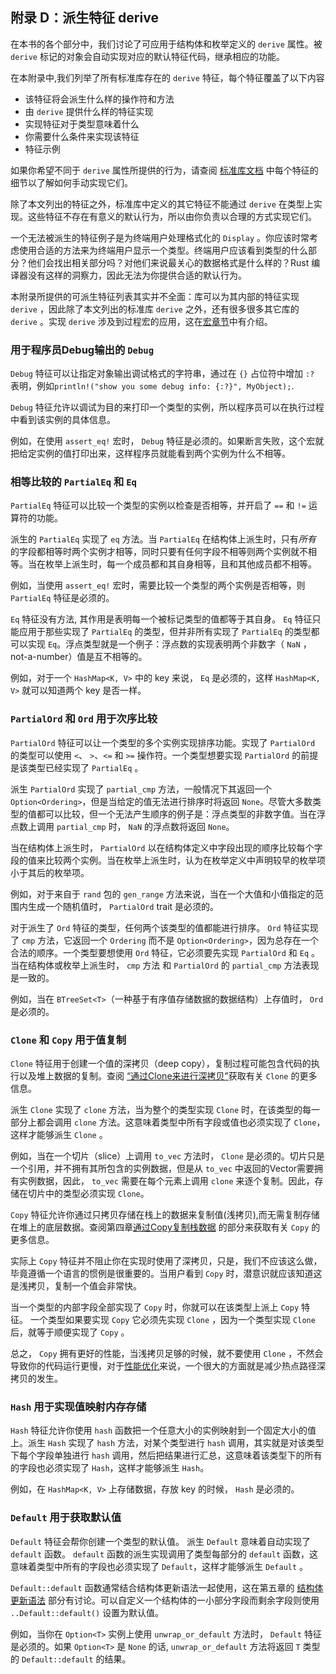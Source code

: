## 附录 D：派生特征 derive

在本书的各个部分中，我们讨论了可应用于结构体和枚举定义的 `derive` 属性。被 `derive` 标记的对象会自动实现对应的默认特征代码，继承相应的功能。

在本附录中,我们列举了所有标准库存在的 `derive` 特征，每个特征覆盖了以下内容

* 该特征将会派生什么样的操作符和方法
* 由 `derive` 提供什么样的特征实现
* 实现特征对于类型意味着什么
* 你需要什么条件来实现该特征
* 特征示例

如果你希望不同于 `derive` 属性所提供的行为，请查阅 [标准库文档](https://doc.rust-lang.org/std/index.html) 中每个特征的细节以了解如何手动实现它们。

除了本文列出的特征之外，标准库中定义的其它特征不能通过 `derive` 在类型上实现。这些特征不存在有意义的默认行为，所以由你负责以合理的方式实现它们。

一个无法被派生的特征例子是为终端用户处理格式化的 `Display` 。你应该时常考虑使用合适的方法来为终端用户显示一个类型。终端用户应该看到类型的什么部分？他们会找出相关部分吗？对他们来说最关心的数据格式是什么样的？Rust 编译器没有这样的洞察力，因此无法为你提供合适的默认行为。

本附录所提供的可派生特征列表其实并不全面：库可以为其内部的特征实现 `derive` ，因此除了本文列出的标准库 `derive` 之外，还有很多很多其它库的 `derive` 。实现 `derive` 涉及到过程宏的应用，这在[宏章节](../advance/macro.md)中有介绍。

### 用于程序员Debug输出的 `Debug`

`Debug` 特征可以让指定对象输出调试格式的字符串，通过在 `{}` 占位符中增加 `:?` 表明，例如`println!("show you some debug info: {:?}", MyObject);`.

`Debug` 特征允许以调试为目的来打印一个类型的实例，所以程序员可以在执行过程中看到该实例的具体信息。

例如，在使用 `assert_eq!` 宏时， `Debug` 特征是必须的。如果断言失败，这个宏就把给定实例的值打印出来，这样程序员就能看到两个实例为什么不相等。

### 相等比较的 `PartialEq` 和 `Eq`

`PartialEq` 特征可以比较一个类型的实例以检查是否相等，并开启了 `==` 和 `!=` 运算符的功能。

派生的 `PartialEq` 实现了 `eq` 方法。当 `PartialEq` 在结构体上派生时，只有*所有* 的字段都相等时两个实例才相等，同时只要有任何字段不相等则两个实例就不相等。当在枚举上派生时，每一个成员都和其自身相等，且和其他成员都不相等。

例如，当使用 `assert_eq!` 宏时，需要比较一个类型的两个实例是否相等，则 `PartialEq` 特征是必须的。

`Eq` 特征没有方法, 其作用是表明每一个被标记类型的值都等于其自身。 `Eq` 特征只能应用于那些实现了 `PartialEq` 的类型，但并非所有实现了 `PartialEq` 的类型都可以实现 `Eq`。浮点类型就是一个例子：浮点数的实现表明两个非数字（ `NaN` ，not-a-number）值是互不相等的。

例如，对于一个 `HashMap<K, V>` 中的 key 来说， `Eq` 是必须的，这样 `HashMap<K, V>` 就可以知道两个 key 是否一样。

### `PartialOrd` 和 `Ord` 用于次序比较

`PartialOrd` 特征可以让一个类型的多个实例实现排序功能。实现了 `PartialOrd` 的类型可以使用 `<`、 `>`、`<=` 和 `>=` 操作符。一个类型想要实现 `PartialOrd` 的前提是该类型已经实现了 `PartialEq` 。

派生 `PartialOrd` 实现了 `partial_cmp` 方法，一般情况下其返回一个 `Option<Ordering>`，但是当给定的值无法进行排序时将返回 `None`。尽管大多数类型的值都可以比较，但一个无法产生顺序的例子是：浮点类型的非数字值。当在浮点数上调用 `partial_cmp` 时， `NaN` 的浮点数将返回 `None`。

当在结构体上派生时， `PartialOrd` 以在结构体定义中字段出现的顺序比较每个字段的值来比较两个实例。当在枚举上派生时，认为在枚举定义中声明较早的枚举项小于其后的枚举项。

例如，对于来自于 `rand` 包的 `gen_range` 方法来说，当在一个大值和小值指定的范围内生成一个随机值时， `PartialOrd` trait 是必须的。

对于派生了 `Ord` 特征的类型，任何两个该类型的值都能进行排序。 `Ord` 特征实现了 `cmp` 方法，它返回一个 `Ordering` 而不是 `Option<Ordering>`，因为总存在一个合法的顺序。一个类型要想使用 `Ord` 特征，它必须要先实现 `PartialOrd` 和 `Eq` 。当在结构体或枚举上派生时， `cmp` 方法 和 `PartialOrd` 的 `partial_cmp` 方法表现是一致的。

例如，当在 `BTreeSet<T>`（一种基于有序值存储数据的数据结构）上存值时， `Ord` 是必须的。

### `Clone` 和 `Copy` 用于值复制

`Clone` 特征用于创建一个值的深拷贝（deep copy），复制过程可能包含代码的执行以及堆上数据的复制。查阅 [“通过Clone来进行深拷贝”](../core/ownership.md#通过Clone来进行深拷贝)获取有关 `Clone` 的更多信息。

派生 `Clone` 实现了 `clone` 方法，当为整个的类型实现 `Clone` 时，在该类型的每一部分上都会调用 `clone` 方法。这意味着类型中所有字段或值也必须实现了 `Clone`，这样才能够派生 `Clone` 。

例如，当在一个切片（slice）上调用 `to_vec` 方法时， `Clone` 是必须的。切片只是一个引用，并不拥有其所包含的实例数据，但是从 `to_vec` 中返回的Vector需要拥有实例数据，因此， `to_vec` 需要在每个元素上调用 `clone` 来逐个复制。因此，存储在切片中的类型必须实现 `Clone`。

`Copy` 特征允许你通过只拷贝存储在栈上的数据来复制值(浅拷贝),而无需复制存储在堆上的底层数据。查阅第四章[通过Copy复制栈数据](../core/ownership.md#通过Copy复制栈数据) 的部分来获取有关 `Copy` 的更多信息。

实际上 `Copy` 特征并不阻止你在实现时使用了深拷贝，只是，我们不应该这么做，毕竟遵循一个语言的惯例是很重要的。当用户看到 `Copy` 时，潜意识就应该知道这是浅拷贝，复制一个值会非常快。

当一个类型的内部字段全部实现了 `Copy` 时，你就可以在该类型上派上 `Copy` 特征。 一个类型如果要实现 `Copy` 它必须先实现 `Clone` ，因为一个类型实现 `Clone` 后，就等于顺便实现了 `Copy` 。

总之， `Copy` 拥有更好的性能，当浅拷贝足够的时候，就不要使用 `Clone` ，不然会导致你的代码运行更慢，对于[性能优化](../performance/intro.md)来说，一个很大的方面就是减少热点路径深拷贝的发生。

### `Hash` 用于实现值映射内存存储

`Hash` 特征允许你使用 `hash` 函数把一个任意大小的实例映射到一个固定大小的值上。派生 `Hash` 实现了 `hash` 方法，对某个类型进行 `hash` 调用，其实就是对该类型下每个字段单独进行 `hash` 调用，然后把结果进行汇总，这意味着该类型下的所有的字段也必须实现了 `Hash`，这样才能够派生 `Hash`。

例如，在 `HashMap<K, V>` 上存储数据，存放 key 的时候， `Hash` 是必须的。

### `Default` 用于获取默认值

`Default` 特征会帮你创建一个类型的默认值。 派生 `Default` 意味着自动实现了 `default` 函数。 `default` 函数的派生实现调用了类型每部分的 `default` 函数，这意味着类型中所有的字段也必须实现了 `Default`，这样才能够派生 `Default` 。

`Default::default` 函数通常结合结构体更新语法一起使用，这在第五章的 [结构体更新语法](../basic/compound-type/struct.md#结构体更新语法) 部分有讨论。可以自定义一个结构体的一小部分字段而剩余字段则使用 `..Default::default()` 设置为默认值。

例如，当你在 `Option<T>` 实例上使用 `unwrap_or_default` 方法时， `Default` 特征是必须的。如果 `Option<T>` 是 `None` 的话, `unwrap_or_default` 方法将返回 `T` 类型的 `Default::default` 的结果。
